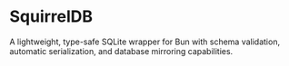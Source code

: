 # SquirrelDB
 A lightweight, type-safe SQLite wrapper for Bun with schema validation, automatic serialization, and database mirroring capabilities.
